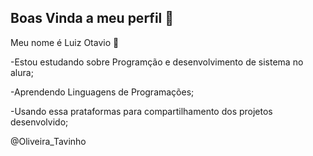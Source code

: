 ## Boas Vinda a meu perfil 👋

Meu nome é Luiz Otavio 💙

-Estou estudando sobre Programção e desenvolvimento de sistema no alura;
 
-Aprendendo Linguagens de Programações;

-Usando essa prataformas para compartilhamento dos projetos desenvolvido;

@Oliveira_Tavinho
